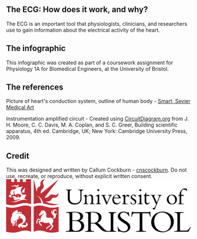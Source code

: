 ## The ECG: How does it work, and why?

The ECG is an important tool that physiologists, clinicians, and researchers use to gain information about the electrical activity of the heart.

## The infographic

This infographic was created as part of a coursework assignment for Physiology 1A for Biomedical Engineers, at the University of Bristol.

## The references

Picture of heart's conduction system, outline of human body - [Smart, Sevier Medical Art](https://smart.servier.com/)

Instrumentation amplified circuit - Created using [CircuitDiagram.org](https://www.circuit-diagram.org/) from J. H. Moore, C. C. Davis, M. A. Coplan, and S. C. Greer, Building scientific apparatus, 4th ed. Cambridge, UK; New York: Cambridge University Press, 2009.

## Credit

This was designed and written by Callum Cockburn - [cnscockburn](https://github.com/cnscockburn).
Do not use, recreate, or reproduce, without explicit written consent.
![University of Bristol logo](https://raw.githubusercontent.com/cnscockburn/ECGInfographic/main/university-of-bristol-logo-png-transparent.png)
